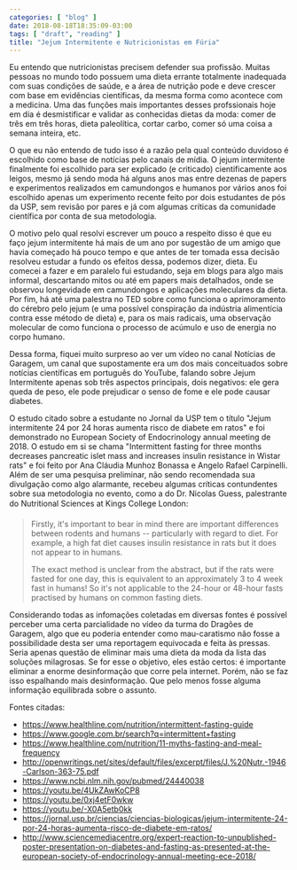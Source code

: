 ```yaml
---
categories: [ "blog" ]
date: 2018-08-18T18:35:09-03:00
tags: [ "draft", "reading" ]
title: "Jejum Intermitente e Nutricionistas em Fúria"
---
```

Eu entendo que nutricionistas precisem defender sua profissão. Muitas pessoas no mundo todo possuem uma dieta errante totalmente inadequada com suas condições de saúde, e a área de nutrição pode e deve crescer com base em evidências científicas, da mesma forma como acontece com a medicina. Uma das funções mais importantes desses profssionais hoje em dia é desmistificar e validar as conhecidas dietas da moda: comer de três em três horas, dieta paleolítica, cortar carbo, comer só uma coisa a semana inteira, etc.

O que eu não entendo de tudo isso é a razão pela qual conteúdo duvidoso é escolhido como base de notícias pelo canais de mídia. O jejum intermitente finalmente foi escolhido para ser explicado (e criticado) cientificamente aos leigos, mesmo já sendo moda há alguns anos mas entre dezenas de papers e experimentos realizados em camundongos e humanos por vários anos foi escolhido apenas um experimento recente feito por dois estudantes de pós da USP, sem revisão por pares e já com algumas críticas da comunidade científica por conta de sua metodologia.

O motivo pelo qual resolvi escrever um pouco a respeito disso é que eu faço jejum intermitente há mais de um ano por sugestão de um amigo que havia começado há pouco tempo e que antes de ter tomada essa decisão resolveu estudar a fundo os efeitos dessa, podemos dizer, dieta. Eu comecei a fazer e em paralelo fui estudando, seja em blogs para algo mais informal, descartando mitos ou até em papers mais detalhados, onde se observou longevidade em camundongos e aplicações moleculares da dieta. Por fim, há até uma palestra no TED sobre como funciona o aprimoramento do cérebro pelo jejum (e uma possível conspiração da indústria alimentícia contra esse método de dieta) e, para os mais radicais, uma observação molecular de como funciona o processo de acúmulo e uso de energia no corpo humano.

Dessa forma, fiquei muito surpreso ao ver um vídeo no canal Notícias de Garagem, um canal que supostamente era um dos mais conceituados sobre notícias científicas em português do YouTube, falando sobre Jejum Intermitente apenas sob três aspectos principais, dois negativos: ele gera queda de peso, ele pode prejudicar o senso de fome e ele pode causar diabetes.

O estudo citado sobre a estudante no Jornal da USP tem o título "Jejum intermitente 24 por 24 horas aumenta risco de diabete em ratos" e foi demonstrado no European Society of Endocrinology annual meeting de 2018. O estudo em si se chama "Intermittent fasting for three months decreases pancreatic islet mass and increases insulin resistance in Wistar rats" e foi feito por  Ana Cláudia Munhoz Bonassa e Angelo Rafael Carpinelli. Além de ser uma pesquisa preliminar, não sendo recomendada sua divulgação como algo alarmante, recebeu algumas críticas contundentes sobre sua metodologia no evento, como a do Dr. Nicolas Guess, palestrante do Nutritional Sciences at Kings College London:

> Firstly, it's important to bear in mind there are important differences between rodents and humans -- particularly with regard to diet. For example, a high fat diet causes insulin resistance in rats but it does not appear to in humans.
>
> The exact method is unclear from the abstract, but if the rats were fasted for one day, this is equivalent to an approximately 3 to 4 week fast in humans! So it's not applicable to the 24-hour or 48-hour fasts practised by humans on common fasting diets.

Considerando todas as infomações coletadas em diversas fontes é possível perceber uma certa parcialidade no vídeo da turma do Dragões de Garagem, algo que eu poderia entender como mau-caratismo não fosse a possibilidade desta ser uma reportagem equivocada e feita às pressas. Seria apenas questão de eliminar mais uma dieta da moda da lista das soluções milagrosas. Se for esse o objetivo, eles estão certos: é importante eliminar a enorme desinformação que corre pela internet. Porém, não se faz isso espalhando mais desinformação. Que pelo menos fosse alguma informação equilibrada sobre o assunto.

Fontes citadas:

 - https://www.healthline.com/nutrition/intermittent-fasting-guide
 - https://www.google.com.br/search?q=intermittent+fasting
 - https://www.healthline.com/nutrition/11-myths-fasting-and-meal-frequency
 - http://openwritings.net/sites/default/files/excerpt/files/J.%20Nutr.-1946-Carlson-363-75.pdf
 - https://www.ncbi.nlm.nih.gov/pubmed/24440038
 - https://youtu.be/4UkZAwKoCP8
 - https://youtu.be/0xj4etF0wkw
 - https://youtu.be/-X0A5etb0kk
 - https://jornal.usp.br/ciencias/ciencias-biologicas/jejum-intermitente-24-por-24-horas-aumenta-risco-de-diabete-em-ratos/
 - http://www.sciencemediacentre.org/expert-reaction-to-unpublished-poster-presentation-on-diabetes-and-fasting-as-presented-at-the-european-society-of-endocrinology-annual-meeting-ece-2018/

